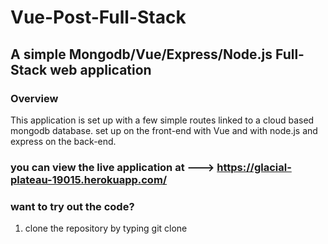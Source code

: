 # Vue-Post-Full-Stack

## A simple Mongodb/Vue/Express/Node.js Full-Stack web application

### Overview
This application is set up with a few simple routes linked to a cloud based mongodb database. set up on the front-end with Vue and with node.js and express on the back-end.

### you can view the live application at --->  https://glacial-plateau-19015.herokuapp.com/

### want to try out the code?
1. clone the repository by typing git clone 

